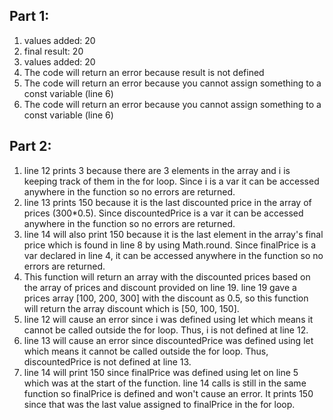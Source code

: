 ## Part 1:
1. values added:  20
2. final result:  20
3. values added:  20
4. The code will return an error because result is not defined
5. The code will return an error because you cannot assign something to a const variable (line 6)
6. The code will return an error because you cannot assign something to a const variable (line 6)

## Part 2:
1. line 12 prints 3 because there are 3 elements in the array and i is keeping track of them in the for loop. Since i is a var it can be accessed anywhere in the function so no errors are returned.
2. line 13 prints 150 because it is the last discounted price in the array of prices (300*0.5). Since discountedPrice is a var it can be accessed anywhere in the function so no errors are returned.
3. line 14 will also print 150 because it is the last element in the array's final price which is found in line 8 by using Math.round. Since finalPrice is a var declared in line 4, it can be accessed anywhere in the function so no errors are returned.
4. This function will return an array with the discounted prices based on the array of prices and discount provided on line 19. line 19 gave a prices array [100, 200, 300] with the discount as 0.5, so this function will return the array discount which is [50, 100, 150].
5. line 12 will cause an error since i was defined using let which means it cannot be called outside the for loop. Thus, i is not defined at line 12.
6. line 13 will cause an error since discountedPrice was defined using let which means it cannot be called outside the for loop. Thus, discountedPrice is not defined at line 13.
7. line 14 will print 150 since finalPrice was defined using let on line 5 which was at the start of the function. line 14 calls is still in the same function so finalPrice is defined and won't cause an error. It prints 150 since that was the last value assigned to finalPrice in the for loop.